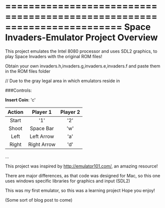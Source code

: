 ========================================================================
Space Invaders-Emulator Project Overview
========================================================================

This project emulates the Intel 8080 processor and uses SDL2 graphics,
to play Space Invaders with the original ROM files!


Obtain your own invaders.h,invaders.g,invaders.e,invaders.f and paste
them in the ROM files folder

// Due to the gray legal area in which emulators reside in

###Controls:

**Insert Coin**: 'c'

| Action  	|Player 1|  Player 2|
| :---:|:-------------:| :-----:|
|Start | '1' 		   | '2'|
|Shoot | Space Bar	   | 'w'|
|Left  | Left Arrow	   |'a'	|
|Right |Right Arrow	   |'d'	|

...
	

This project was inspired by  http://emulator101.com/,
an amazing resource! 

There are major differences, as that code was designed for Mac,
so this one uses windows specific libraries for graphics and input
(SDL2)

This was my first emulator, so this was a learning project
Hope you enjoy!

(Some sort of blog post to come)
